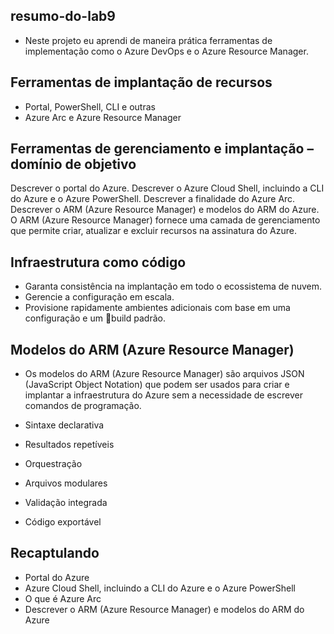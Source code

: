 ## resumo-do-lab9
* Neste projeto eu aprendi de maneira prática ferramentas de implementação como o Azure DevOps e o Azure Resource Manager.

## Ferramentas de implantação de recursos
* Portal, PowerShell, CLI e outras
* Azure Arc e Azure Resource Manager

## Ferramentas de gerenciamento e implantação – domínio de objetivo
Descrever o portal do Azure.
Descrever o Azure Cloud Shell, incluindo a CLI do Azure e o Azure PowerShell.
Descrever a finalidade do Azure Arc.
Descrever o ARM (Azure Resource Manager) e modelos do ARM do Azure.
O ARM (Azure Resource Manager) fornece uma camada de gerenciamento que permite criar, 
atualizar e excluir recursos na assinatura do Azure.

## Infraestrutura como código
* Garanta consistência na implantação em todo o ecossistema de nuvem.
* Gerencie a configuração em escala.
* Provisione rapidamente ambientes adicionais com base em uma configuração e um build padrão.

## Modelos do ARM (Azure Resource Manager)
* Os modelos do ARM (Azure Resource Manager) são arquivos JSON (JavaScript Object Notation) que podem ser usados para criar e implantar a infraestrutura do Azure sem a necessidade de escrever comandos de programação.

* Sintaxe declarativa
* Resultados repetíveis
* Orquestração
* Arquivos modulares
* Validação integrada
* Código exportável

## Recaptulando
* Portal do Azure
* Azure Cloud Shell, incluindo a CLI do Azure e o Azure PowerShell
* O que é Azure Arc
* Descrever o ARM (Azure Resource Manager) e modelos do ARM do Azure

